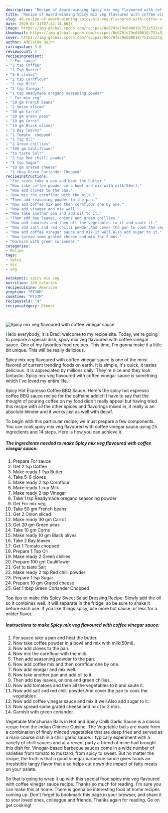 ```yaml
---
description: "Recipe of Award-winning Spicy mix veg flavoured with coffee vinegar sauce"
title: "Recipe of Award-winning Spicy mix veg flavoured with coffee vinegar sauce"
slug: 46-recipe-of-award-winning-spicy-mix-veg-flavoured-with-coffee-vinegar-sauce
date: 2020-07-31T07:42:14.863Z
image: https://img-global.cpcdn.com/recipes/8e679fe79e080018/751x532cq70/spicy-mix-veg-flavoured-with-coffee-vinegar-sauce-recipe-main-photo.jpg
thumbnail: https://img-global.cpcdn.com/recipes/8e679fe79e080018/751x532cq70/spicy-mix-veg-flavoured-with-coffee-vinegar-sauce-recipe-main-photo.jpg
cover: https://img-global.cpcdn.com/recipes/8e679fe79e080018/751x532cq70/spicy-mix-veg-flavoured-with-coffee-vinegar-sauce-recipe-main-photo.jpg
author: Adelaide Quinn
ratingvalue: 3.6
reviewcount: 5
recipeingredient:
- " For sauce"
- "2 tsp Coffee"
- "1 Tsp Butter"
- "5-6 cloves"
- "2 tsp Cornflour"
- "1 cup Milk"
- "2 tsp Vinegar"
- "1 tsp Readymade oregano seasoning powder"
- " For mix veg"
- "50 gm French beans"
- "2 Onion sliced"
- "30 gm Carrot"
- "20 gm Green peas"
- "10 gm Corns"
- "10 gm Black olives"
- "2 Bay leaves"
- "1 Tomato  chopped"
- "1 Tsp Oil"
- "2 Green chillies"
- "100 gm Cauliflower"
- "to taste Salt"
- "2 tsp Red chilli powder"
- "1 tsp Sugar"
- "10 gm Grated cheese"
- "1 tbsp Green Coriander Chopped"
recipeinstructions:
- "For sauce take a pan and heat the butter."
- "Now take coffee powder in a bowl and mix with milk(50ml)."
- "Now add cloves to the pan."
- "Now mix the cornflour with the milk."
- "Then add seasoning powder to the pan."
- "Now add coffee mix and then cornflour one by one."
- "Now add vinegar and mix well."
- "Now take another pan and add oil to it."
- "Then add bay leaves, onions and green chillies."
- "Now add tomatoes and then all the vegetables to it and saute it."
- "Now add salt and red chilli powder.And cover the pan to cook the vegetables."
- "Now add coffee vinegar sauce and mix it well.Also add sugar to it."
- "Now spread some grated cheese and mix for 2 mns."
- "Garnish with green coriander."
categories:
- Recipe
tags:
- spicy
- mix
- veg

katakunci: spicy mix veg 
nutrition: 249 calories
recipecuisine: American
preptime: "PT30M"
cooktime: "PT57M"
recipeyield: "4"
recipecategory: Dinner

---
```



![Spicy mix veg flavoured with coffee vinegar sauce](https://img-global.cpcdn.com/recipes/8e679fe79e080018/751x532cq70/spicy-mix-veg-flavoured-with-coffee-vinegar-sauce-recipe-main-photo.jpg)

Hello everybody, it is Brad, welcome to my recipe site. Today, we're going to prepare a special dish, spicy mix veg flavoured with coffee vinegar sauce. One of my favorites food recipes. This time, I'm gonna make it a little bit unique. This will be really delicious.

Spicy mix veg flavoured with coffee vinegar sauce is one of the most favored of current trending foods on earth. It is simple, it's quick, it tastes delicious. It is appreciated by millions daily. They're nice and they look fantastic. Spicy mix veg flavoured with coffee vinegar sauce is something which I've loved my entire life.

Spicy Hot Espresso Coffee BBQ Sauce. Here&#39;s the spicy hot espresso coffee BBQ sauce recipe for the caffeine addict! I have to say that the thought of pouring coffee on my food didn&#39;t really appeal but having tried this recipe with all the other spices and flavorings mixed in, it really is an absolute blinder and it works just as well with decaf.


To begin with this particular recipe, we must prepare a few components. You can cook spicy mix veg flavoured with coffee vinegar sauce using 25 ingredients and 14 steps. Here is how you can achieve it.

<!--inarticleads1-->

##### The ingredients needed to make Spicy mix veg flavoured with coffee vinegar sauce:

1. Prepare  For sauce
1. Get 2 tsp Coffee
1. Make ready 1 Tsp Butter
1. Take 5-6 cloves
1. Make ready 2 tsp Cornflour
1. Make ready 1 cup Milk
1. Make ready 2 tsp Vinegar
1. Take 1 tsp Readymade oregano seasoning powder
1. Get  For mix veg
1. Take 50 gm French beans
1. Get 2 Onion sliced
1. Make ready 30 gm Carrot
1. Get 20 gm Green peas
1. Take 10 gm Corns
1. Make ready 10 gm Black olives
1. Take 2 Bay leaves
1. Get 1 Tomato  chopped
1. Prepare 1 Tsp Oil
1. Make ready 2 Green chillies
1. Prepare 100 gm Cauliflower
1. Get to taste Salt
1. Make ready 2 tsp Red chilli powder
1. Prepare 1 tsp Sugar
1. Prepare 10 gm Grated cheese
1. Get 1 tbsp Green Coriander Chopped


Top tips to make this Spicy Sweet Salad Dressing Recipe. Slowly add the oil so it combines well. It will separate in the fridge, so be sure to shake it before each use. If you like things spicy, use more hot sauce, or less for a milder flavor. 

<!--inarticleads2-->

##### Instructions to make Spicy mix veg flavoured with coffee vinegar sauce:

1. For sauce take a pan and heat the butter.
1. Now take coffee powder in a bowl and mix with milk(50ml).
1. Now add cloves to the pan.
1. Now mix the cornflour with the milk.
1. Then add seasoning powder to the pan.
1. Now add coffee mix and then cornflour one by one.
1. Now add vinegar and mix well.
1. Now take another pan and add oil to it.
1. Then add bay leaves, onions and green chillies.
1. Now add tomatoes and then all the vegetables to it and saute it.
1. Now add salt and red chilli powder.And cover the pan to cook the vegetables.
1. Now add coffee vinegar sauce and mix it well.Also add sugar to it.
1. Now spread some grated cheese and mix for 2 mns.
1. Garnish with green coriander.


Vegetable Manchurian Balls in Hot and Spicy Chilli Garlic Sauce is a classic recipe from the Indian Chinese Cuisine. The Vegetable balls are made from a combination of finely minced vegetables that are deep fried and served as a main course dish in a chilli garlic sauce. I typically experiment with a variety of chilli sauces and at a recent party a friend of mine had brought this dish for. Vinegar-based barbecue sauces come in a wide number of varieties from tomato to mustard, from spicy to sweet. But no matter the recipe, the truth is that a good vinegar barbecue sauce gives foods an irresistible tangy flavor that also helps cut down the impact of fatty meats on your palate. 

So that is going to wrap it up with this special food spicy mix veg flavoured with coffee vinegar sauce recipe. Thanks so much for reading. I'm sure you can make this at home. There is gonna be interesting food at home recipes coming up. Don't forget to bookmark this page in your browser, and share it to your loved ones, colleague and friends. Thanks again for reading. Go on get cooking!
